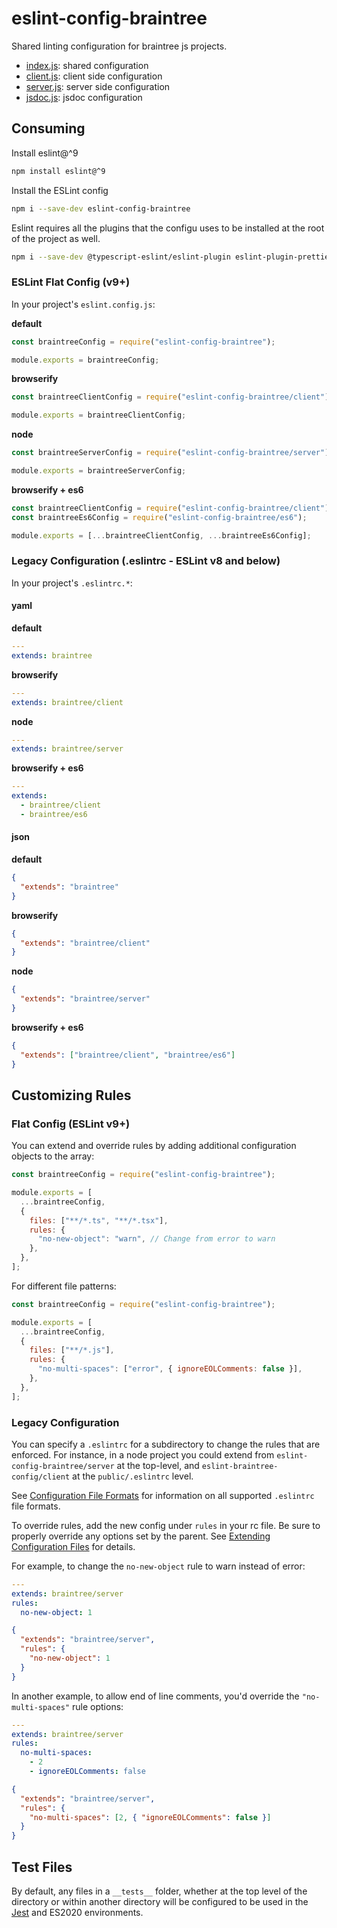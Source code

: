 # eslint-config-braintree

Shared linting configuration for braintree js projects.

- [index.js](./index.js): shared configuration
- [client.js](./client.js): client side configuration
- [server.js](./server.js): server side configuration
- [jsdoc.js](./jsdoc.js): jsdoc configuration

## Consuming

Install eslint@^9

```bash
npm install eslint@^9
```

Install the ESLint config

```bash
npm i --save-dev eslint-config-braintree
```

Eslint requires all the plugins that the configu uses to be installed at
the root of the project as well.

```bash
npm i --save-dev @typescript-eslint/eslint-plugin eslint-plugin-prettier
```

### ESLint Flat Config (v9+)

In your project's `eslint.config.js`:

**default**

```javascript
const braintreeConfig = require("eslint-config-braintree");

module.exports = braintreeConfig;
```

**browserify**

```javascript
const braintreeClientConfig = require("eslint-config-braintree/client");

module.exports = braintreeClientConfig;
```

**node**

```javascript
const braintreeServerConfig = require("eslint-config-braintree/server");

module.exports = braintreeServerConfig;
```

**browserify + es6**

```javascript
const braintreeClientConfig = require("eslint-config-braintree/client");
const braintreeEs6Config = require("eslint-config-braintree/es6");

module.exports = [...braintreeClientConfig, ...braintreeEs6Config];
```

### Legacy Configuration (.eslintrc - ESLint v8 and below)

In your project's `.eslintrc.*`:

#### yaml

**default**

```yaml
---
extends: braintree
```

**browserify**

```yaml
---
extends: braintree/client
```

**node**

```yaml
---
extends: braintree/server
```

**browserify + es6**

```yaml
---
extends:
  - braintree/client
  - braintree/es6
```

#### json

**default**

```json
{
  "extends": "braintree"
}
```

**browserify**

```json
{
  "extends": "braintree/client"
}
```

**node**

```json
{
  "extends": "braintree/server"
}
```

**browserify + es6**

```json
{
  "extends": ["braintree/client", "braintree/es6"]
}
```

## Customizing Rules

### Flat Config (ESLint v9+)

You can extend and override rules by adding additional configuration objects to the array:

```javascript
const braintreeConfig = require("eslint-config-braintree");

module.exports = [
  ...braintreeConfig,
  {
    files: ["**/*.ts", "**/*.tsx"],
    rules: {
      "no-new-object": "warn", // Change from error to warn
    },
  },
];
```

For different file patterns:

```javascript
const braintreeConfig = require("eslint-config-braintree");

module.exports = [
  ...braintreeConfig,
  {
    files: ["**/*.js"],
    rules: {
      "no-multi-spaces": ["error", { ignoreEOLComments: false }],
    },
  },
];
```

### Legacy Configuration

You can specify a `.eslintrc` for a subdirectory to change the rules
that are enforced. For instance, in a node project you could extend from
`eslint-config-braintree/server` at the top-level, and
`eslint-braintree-config/client` at the `public/.eslintrc` level.

See [Configuration File
Formats](https://eslint.org/docs/user-guide/configuring#configuration-file-formats)
for information on all supported `.eslintrc` file formats.

To override rules, add the new config under `rules` in your rc file. Be
sure to properly override any options set by the parent. See [Extending
Configuration
Files](https://eslint.org/docs/user-guide/configuring#extending-configuration-files)
for details.

For example, to change the `no-new-object` rule to warn instead of
error:

```yaml
---
extends: braintree/server
rules:
  no-new-object: 1
```

```json
{
  "extends": "braintree/server",
  "rules": {
    "no-new-object": 1
  }
}
```

In another example, to allow end of line comments, you'd override the
`"no-multi-spaces"` rule options:

```yaml
---
extends: braintree/server
rules:
  no-multi-spaces:
    - 2
    - ignoreEOLComments: false
```

```json
{
  "extends": "braintree/server",
  "rules": {
    "no-multi-spaces": [2, { "ignoreEOLComments": false }]
  }
}
```

## Test Files

By default, any files in a `__tests__` folder, whether at the top level
of the directory or within another directory will be configured to be
used in the [Jest](https://jestjs.io/) and ES2020 environments.
